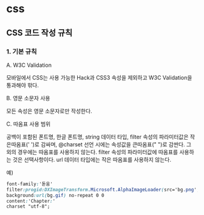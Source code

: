 # css

## CSS 코드 작성 규칙

### 1. 기본 규칙

A. W3C Validation

모바일에서 CSS는 사용 가능한 Hack과 CSS3 속성을 제외하고 W3C Validation을 통과해야 핚다.

B. 영문 소문자 사용

모든 속성은 영문 소문자로만 작성한다.

C. 따옴표 사용 범위

공백이 포함된 폰트명, 한글 폰트명, string 데이터 타입, filter 속성의 파라미터값은 작은따옴표(' ')로 감싸며, 
@charset 선언 시에는 속성값을 큰따옴표(" ")로 감싼다. 그 외의 경우에는 따옴표를 사용하지 않는다.
filter 속성의 파라미터값에 따옴표를 사용하는 것은 선택사항이다.
url 데이터 타입에는 작은 따옴표를 사용하지 않는다.

예)
```css
font-family:'돋움'
filter:progid:DXImageTransform.Microsoft.AlphaImageLoader(src='bg.png',sizingMethod='scale')
background:url(bg.gif) no-repeat 0 0
content:'Chapter:'
charset "utf-8";
```